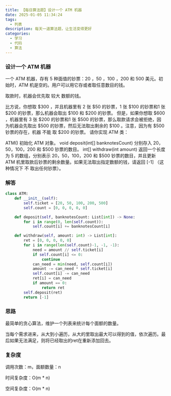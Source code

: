 ```yaml
---
title: 【每日算法题】设计一个 ATM 机器
date: 2025-01-05 11:34:24
tags:
  - 列表
description: 每天一道算法题，让生活变得更好
categories:
  - 学习
  - 代码
  - 算法
---
```


### 设计一个 ATM 机器

一个 ATM 机器，存有 5 种面值的钞票：20 ，50 ，100 ，200 和 500 美元。初始时，ATM 机是空的。用户可以用它存或者取任意数目的钱。

取款时，机器会优先取 较大 数额的钱。

比方说，你想取 $300 ，并且机器里有 2 张 $50 的钞票，1 张 $100 的钞票和1 张 $200 的钞票，那么机器会取出 $100 和 $200 的钞票。
但是，如果你想取 $600 ，机器里有 3 张 $200 的钞票和1 张 $500 的钞票，那么取款请求会被拒绝，因为机器会先取出 $500 的钞票，然后无法取出剩余的 $100 。注意，因为有 $500 钞票的存在，机器 不能 取 $200 的钞票。
请你实现 ATM 类：

ATM() 初始化 ATM 对象。
void deposit(int[] banknotesCount) 分别存入 $20 ，$50，$100，$200 和 $500 钞票的数目。
int[] withdraw(int amount) 返回一个长度为 5 的数组，分别表示 $20 ，$50，$100 ，$200 和 $500 钞票的数目，并且更新 ATM 机里取款后钞票的剩余数量。如果无法取出指定数额的钱，请返回 [-1] （这种情况下 不 取出任何钞票）。

### 解答

```python
class ATM:
    def __init__(self):
        self.ticket = [20, 50, 100, 200, 500]
        self.count = [0, 0, 0, 0, 0]

    def deposit(self, banknotesCount: List[int]) -> None:
        for i in range(0, len(self.count)):
            self.count[i] += banknotesCount[i]

    def withdraw(self, amount: int) -> List[int]:
        ret = [0, 0, 0, 0, 0]
        for i in range(len(self.count)-1, -1, -1):
            need = amount // self.ticket[i]
            if self.count[i] <= 0:
                continue
            can_need = min(need, self.count[i])
            amount -= can_need * self.ticket[i]
            self.count[i] -= can_need
            ret[i] = can_need
            if amount == 0:
                return ret
        self.deposit(ret)
        return [-1]
```

### 思路

最简单的贪心算法，维护一个列表来统计每个面额的数量。

当每个需求进来，从大到小遍历，从大的里取出最大可以得到的值，依次遍历。最后如果无法满足，则将已经取出的ret在重新添加回去。

### 复杂度

调用次数：m，面额数量：n

时间复杂度：O(m * n)

空间复杂度：O(m * n)
